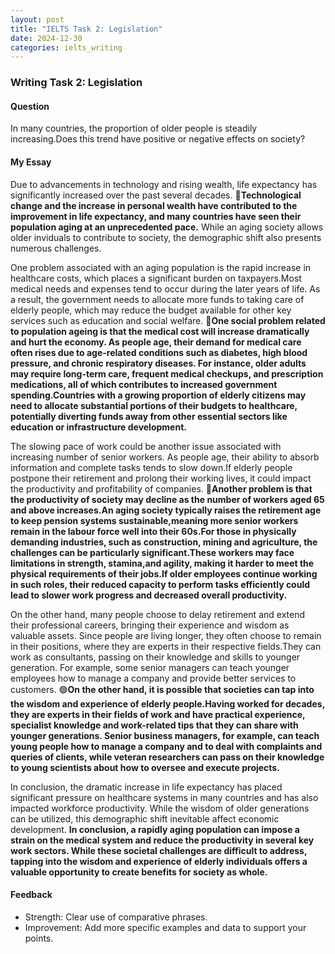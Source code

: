 ```yaml
---
layout: post
title: "IELTS Task 2: Legislation"
date: 2024-12-30
categories: ielts_writing
---
```


### Writing Task 2: Legislation

#### Question
In many countries, the proportion of older people is steadily increasing.Does this trend have positive or negative effects on society?

#### My Essay
Due to advancements in technology and rising wealth, life expectancy has significantly increased over the past several decades. 
🔴**Technological change and the increase in personal wealth have contributed to the improvement in life expectancy, and many countries have seen their population aging at an unprecedented pace.**
While an aging society allows older inviduals to contribute to society, the demographic shift also presents numerous challenges.

One problem associated with an aging population is the rapid increase in healthcare costs, which places a significant burden on taxpayers.Most medical needs and expenses tend to occur during the later years of life. As a result, the government needs to allocate more funds to taking care of elderly people, which may reduce the budget available for other key services such as education and social welfare.
🔴**One social problem related to population ageing is that the medical cost will increase dramatically and hurt the economy. As people age, their demand for medical care often rises due to age-related conditions such as diabetes, high blood pressure, and chronic respiratory diseases. For instance, older adults may require long-term care, frequent medical checkups, and prescription medications, all of which contributes to increased government spending.Countries with a growing proportion of elderly citizens may need to allocate substantial portions of their budgets to healthcare, potentially diverting funds away from other essential sectors like education or infrastructure development.**

The slowing pace of work could be another issue associated with increasing number of senior workers. As people age, their ability to absorb information and complete tasks tends to slow down.If elderly people postpone their retirement and prolong their working lives, it could impact the productivity and profitability of companies.
🔴**Another problem is that the productivity of society may decline as the number of workers aged 65 and above increases.An aging society typically raises the retirement age to keep pension systems sustainable,meaning more senior workers remain in the labour force well into their 60s.For those in physically demanding industries, such as construction, mining and agriculture, the challenges can be particularly significant.These workers may face limitations in strength, stamina,and agility, making it harder to meet the physical requirements of their jobs.If older employees continue working in such roles, their reduced capacity to perform tasks efficiently could lead to slower work progress and decreased overall productivity.**

On the other hand, many people choose to delay retirement and extend their professional careers, bringing their experience and wisdom as valuable assets. Since people are living longer, they often choose to remain in their positions, where they are experts in their respective fields.They can work as consultants, passing on their knowledge and skills to younger generation. For example, some senior managers can teach younger employees how to manage a company and provide better services to customers.
🟢**On the other hand, it is possible that societies can tap into the wisdom and experience of elderly people.Having worked for decades, they are experts in their fields of work and have practical experience, specialist knowledge and work-related tips that they can share with younger generations. Senior business managers, for example, can teach young people how to manage a company and to deal with complaints and queries of clients, while veteran researchers can pass on their knowledge to young scientists about how to oversee and execute projects.**

In conclusion, the dramatic increase in life expectancy has placed significant pressure on healthcare systems in many countries and has also impacted workforce productivity. While the wisdom of older generations can be utilized, this demographic shift inevitable affect economic development.
**In conclusion, a rapidly aging population can impose a strain on the medical system and reduce the productivity in several key work sectors. While these societal challenges are difficult to address, tapping into the wisdom and experience of elderly individuals offers a valuable opportunity to create benefits for society as whole.**





#### Feedback
- Strength: Clear use of comparative phrases.
- Improvement: Add more specific examples and data to support your points.
